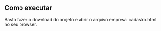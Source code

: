 ## Como executar

Basta fazer o download do projeto e abrir o arquivo empresa_cadastro.html no seu browser.
